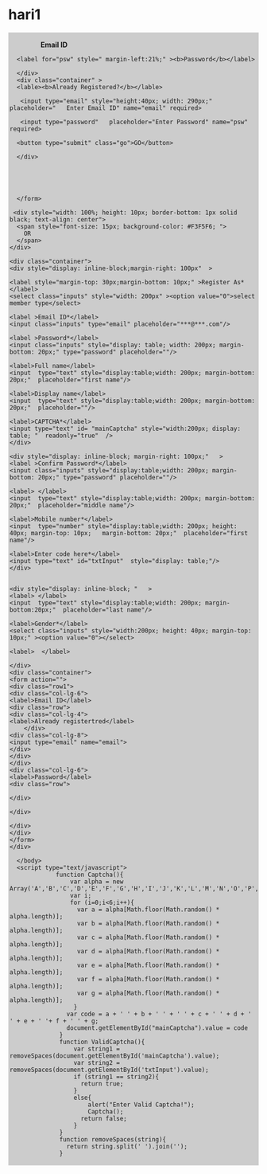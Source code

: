 # hari1

<!DOCTYPE html>
<html lang="en">
<head>
  <title>User Registration or login form</title>
  <meta charset="utf-8">
  <meta name="viewport" content="width=device-width, initial-scale=1">
  <link rel="stylesheet" href="https://maxcdn.bootstrapcdn.com/bootstrap/3.3.7/css/bootstrap.min.css">
  <script src="https://ajax.googleapis.com/ajax/libs/jquery/3.3.1/jquery.min.js"></script>
  <script src="https://maxcdn.bootstrapcdn.com/bootstrap/3.3.7/js/bootstrap.min.js"></script>
  <style>
  input[type=text], input[type=password] {
    width: 25%;
    padding: 10px 20px;
    margin: 8px 2px;
    display: inline-block;
    border: 1px solid #ccc;
    box-sizing: border-box;
}
.go{
width:75px;
padding: 10px;
border:1px solid #ccc;
border-radius: 25px;
background-color:black ;
color: white;
}
.login{
padding: .5%;
background-color:#ccc; 
}
hr { 
    display: block;
 
    border-style: inset;
    border-width: 1px; 
    width: 25%;
    hr:before,
    hr:after{
    content:"or"
    }
}
.inputs{
margin-bottom: 20px;
display: table;
}
.rlabel{
margin-top: 
}


  </style>
  
</head>
<body onload="Captcha()">
<form class="login" action="" >

<div class="container">

   <label for="uname" style=" margin-left:12.5%;"><b >Email ID</b></label>
    
      <label for="psw" style=" margin-left:21%;" ><b>Password</b></label>
     
	  </div>
	  <div class="container" >
	  <lable><b>Already Registered?</b></lable>
	  
	   <input type="email" style="height:40px; width: 290px;"   placeholder="   Enter Email ID" name="email" required>
	 
	   <input type="password"   placeholder="Enter Password" name="psw" required>
        
      <button type="submit" class="go">GO</button>
      
	  </div>
	  
	  
	  
	  
	  
	  </form>
	
	 <div style="width: 100%; height: 10px; border-bottom: 1px solid black; text-align: center">
      <span style="font-size: 15px; background-color: #F3F5F6; ">
        OR
      </span>
    </div>
    
	<div class="container">
	<div style="display: inline-block;margin-right: 100px"  >
	
	<label style="margin-top: 30px;margin-bottom: 10px;" >Register As*</label>
	<select class="inputs" style="width: 200px" ><option value="0">select member type</select>
	
	<label >Email ID*</label>
	<input class="inputs" type="email" placeholder="***@***.com"/>
	
	<label >Password*</label>
	<input class="inputs" style="display: table; width: 200px; margin-bottom: 20px;" type="password" placeholder=""/>
	
	<label>Full name</label>
	<input  type="text" style="display:table;width: 200px; margin-bottom: 20px;"  placeholder="first name"/>
	
	<label>Display name</label>
	<input  type="text" style="display:table;width: 200px; margin-bottom: 20px;"  placeholder=""/>
	
	<label>CAPTCHA*</label>
	<input type="text" id= "mainCaptcha" style="width:200px; display: table; "  readonly="true"  /> 
	</div>
	
	<div style="display: inline-block; margin-right: 100px;"   >
	<label >Confirm Password*</label>
	<input class="inputs" style="display:table;width: 200px; margin-bottom: 20px;" type="password" placeholder=""/>
	
	<label> </label>
	<input  type="text" style="display:table;width: 200px; margin-bottom: 20px;"  placeholder="middle name"/>
	
	<label>Mobile number*</label>
	<input  type="number" style="display:table;width: 200px; height: 40px; margin-top: 10px;   margin-bottom: 20px;"  placeholder="first name"/>
	
	<label>Enter code here*</label>
	<input type="text" id="txtInput"  style="display: table;"/>
	</div>
	
	
	<div style="display: inline-block; "   >
	<label> </label>
	<input  type="text" style="display:table;width: 200px; margin-bottom:20px;"  placeholder="last name"/>
	
	<label>Gender*</label>
	<select class="inputs" style="width:200px; height: 40px; margin-top: 10px;" ><option value="0"></select>
	
	<label>  </label>
	
	</div>
	<div class="container">
	<form action="">
	<div class="row1">
	<div class="col-lg-6">
	<label>Email ID</label>
	<div class="row">
	<div class="col-lg-4">
	<label>Already registertred</label>
		</div>
	<div class="col-lg-8">
	<input type="email" name="email">
	</div>
	</div>
	</div>
	<div class="col-lg-6">
	<label>Password</label>
	<div class="row">
	
	</div>
	
	</div>
	
	</div>
	</div>	
	</form>	
	</div>
	
	  </body>
	  <script type="text/javascript">
                 function Captcha(){
                     var alpha = new Array('A','B','C','D','E','F','G','H','I','J','K','L','M','N','O','P','Q','R','S','T','U','V','W','X','Y','Z','a','b','c','d','e','f','g','h','i','j','k','l','m','n','o','p','q','r','s','t','u','v','w','x','y','z');
                     var i;
                     for (i=0;i<6;i++){
                       var a = alpha[Math.floor(Math.random() * alpha.length)];
                       var b = alpha[Math.floor(Math.random() * alpha.length)];
                       var c = alpha[Math.floor(Math.random() * alpha.length)];
                       var d = alpha[Math.floor(Math.random() * alpha.length)];
                       var e = alpha[Math.floor(Math.random() * alpha.length)];
                       var f = alpha[Math.floor(Math.random() * alpha.length)];
                       var g = alpha[Math.floor(Math.random() * alpha.length)];
                      }
                    var code = a + ' ' + b + ' ' + ' ' + c + ' ' + d + ' ' + e + ' '+ f + ' ' + g;
                    document.getElementById("mainCaptcha").value = code
                  }
                  function ValidCaptcha(){
                      var string1 = removeSpaces(document.getElementById('mainCaptcha').value);
                      var string2 = removeSpaces(document.getElementById('txtInput').value);
                      if (string1 == string2){
                        return true;
                      }
                      else{ 
                    	  alert("Enter Valid Captcha!");
                    	  Captcha();
                        return false;
                      }
                  }
                  function removeSpaces(string){
                    return string.split(' ').join('');
                  }
</script>
	  </html>
	  
	  
